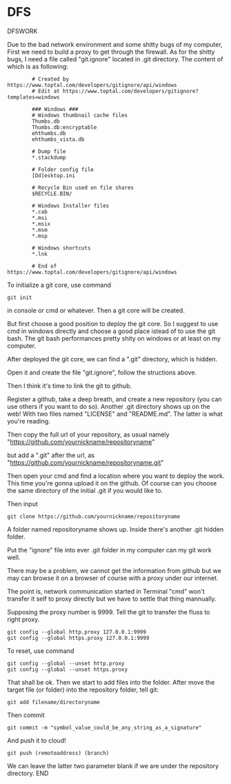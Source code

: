 # DFS
DFSWORK

Due to the bad network environment and some shitty bugs of my computer,
First we need to build a proxy to get through the firewall.
As for the shitty bugs, I need a file called "git.ignore" located in .git directory.
The content of which is as following:
```
		# Created by https://www.toptal.com/developers/gitignore/api/windows
		# Edit at https://www.toptal.com/developers/gitignore?templates=windows

		### Windows ###
		# Windows thumbnail cache files
		Thumbs.db
		Thumbs.db:encryptable
		ehthumbs.db
		ehthumbs_vista.db

		# Dump file
		*.stackdump

		# Folder config file
		[Dd]esktop.ini

		# Recycle Bin used on file shares
		$RECYCLE.BIN/

		# Windows Installer files
		*.cab
		*.msi
		*.msix
		*.msm
		*.msp

		# Windows shortcuts
		*.lnk

		# End of https://www.toptal.com/developers/gitignore/api/windows
```

To initialize a git core, use command 
```
git init 
```
in console or cmd or whatever.
Then a git core will be created.

But first choose a good position to deploy the git core. So I suggest to use cmd in windows directly and choose a good place istead of to use the git bash. The git bash performances pretty shity on windows or at least on my computer.

After deployed the git core, we can find a ".git" directory, which is hidden.

Open it and create the file "git.ignore", follow the structions above.

Then I think it's time to link the git to github.

Register a github, take a deep breath, and create a new repository (you can use others if you want to do so). Another .git directory shows up on the web! With two files named "LICENSE" and "README.md". The latter is what you're reading.

Then copy the full url of your repository, as usual namely "https://github.com/yournickname/repositoryname"

but add a ".git" after the url, as "https://github.com/yournickname/repositoryname.git"

Then open your cmd and find a location where you want to deploy the work. This time you're gonna upload it on the github. Of course can you choose the same directory of the initial .git if you would like to.

Then input 
```
git clone https://github.com/yournickname/repositoryname
```
A folder named repositoryname shows up. Inside there's another .git hidden folder.

Put the "ignore" file into ever .git folder in my computer can my git work well.

There may be a problem, we cannot get the information from github but we may can browse it on a browser of course with a proxy under our internet.

The point is, network communication started in Terminal "cmd" won't transfer it self to proxy directly but we have to settle that thing mannually.

Supposing the proxy number is 9999. Tell the git to transfer the fluss to right proxy. 
```
git config --global http.proxy 127.0.0.1:9999
git config --global https.proxy 127.0.0.1:9999
```
To reset,  use command
```
git config --global --unset http.proxy
git config --global --unset https.proxy
```
That shall be ok.
Then we start to add files into the folder.
After move the target file (or folder) into the repository folder, tell git:
```
git add filename/directoryname
```
Then commit
```
git commit -m "symbol_value_could_be_any_string_as_a_signature"
```
And push it to cloud!
```
git push (remoteaddress) (branch)
```
We can leave the latter two parameter blank if we are under the repository directory.
END